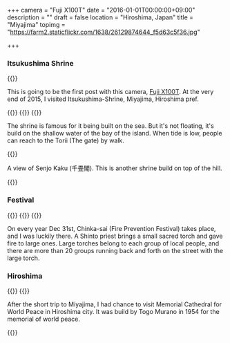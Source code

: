 +++
camera = "Fuji X100T"
date = "2016-01-01T00:00:00+09:00"
description = ""
draft = false
location = "Hiroshima, Japan"
title = "Miyajima"
topimg = "https://farm2.staticflickr.com/1638/26129874644_f5d63c5f36.jpg"

+++

### Itsukushima Shrine

{{<flickr href="https://www.flickr.com/photos/fixbot/26129870254/" src="https://farm2.staticflickr.com/1451/26129870254_f7a30b6fd7_b.jpg" title="DSCF3917.jpg">}}

This is going to be the first post with this camera, [Fuji X100T](https://www.flickr.com/cameras/fujifilm/x100t/). At the very end of 2015, I visited Itsukushima-Shrine, Miyajima, Hiroshima pref.

{{<flickr href="https://www.flickr.com/photos/fixbot/26463499620/" src="https://farm2.staticflickr.com/1481/26463499620_ef45531fbe_b.jpg" title="DSCF3933.jpg">}}
{{<flickr href="https://www.flickr.com/photos/fixbot/26669866021/" src="https://farm2.staticflickr.com/1624/26669866021_c4469dd355_b.jpg" title="DSCF3973.jpg">}}
{{<flickr href="https://www.flickr.com/photos/fixbot/26129874644/" src="https://farm2.staticflickr.com/1638/26129874644_f5d63c5f36_b.jpg" title="DSCF3935.jpg">}}

The shrine is famous for it being built on the sea. But it's not floating, it's build on the shallow water of the bay of the island. When tide is low, people can reach to the Torii (The gate) by walk.

{{<flickr href="https://www.flickr.com/photos/fixbot/26736087375/" src="https://farm2.staticflickr.com/1650/26736087375_e9c02d1853_b.jpg" title="DSCF3960.jpg">}}

A view of Senjo Kaku (千畳閣). This is another shrine build on top of the hill.

{{<flickr href="https://www.flickr.com/photos/fixbot/26736090315/" src="https://farm2.staticflickr.com/1628/26736090315_abda128b1e_b.jpg" title="DSCF3969.jpg">}}

### Festival

{{<flickr href="https://www.flickr.com/photos/fixbot/26710390756/" src="https://farm2.staticflickr.com/1652/26710390756_2705b13482_b.jpg" title="DSCF3982.jpg">}}
{{<flickr href="https://www.flickr.com/photos/fixbot/26132313933/" src="https://farm2.staticflickr.com/1592/26132313933_3906578ffe_b.jpg" title="DSCF4012.jpg">}}
{{<flickr href="https://www.flickr.com/photos/fixbot/26642775722/" src="https://farm2.staticflickr.com/1492/26642775722_48fb27aba1_b.jpg" title="DSCF4035.jpg">}}

On every year Dec 31st, Chinka-sai (Fire Prevention Festival) takes place, and I was luckily there. A Shinto priest brings a small sacred torch and gave fire to large ones. Large torches belong to each group of local people, and there are more than 20 groups running back and forth on the street with the large torch.

### Hiroshima

{{<flickr href="https://www.flickr.com/photos/fixbot/26129886284/" src="https://farm2.staticflickr.com/1632/26129886284_4500bb826d_b.jpg" title="DSCF4091.jpg">}}
{{<flickr href="https://www.flickr.com/photos/fixbot/26669880971/" src="https://farm2.staticflickr.com/1618/26669880971_ef9b8158ae_b.jpg" title="DSCF4094.jpg">}}

After the short trip to Miyajima, I had chance to visit Memorial Cathedral for World Peace in Hiroshima city. It was build by Togo Murano in 1954 for the memorial of world peace.

{{<flickr href="https://www.flickr.com/photos/fixbot/26736109225/" src="https://farm2.staticflickr.com/1445/26736109225_819f7c5781_b.jpg" title="DSCF4102.jpg">}}


